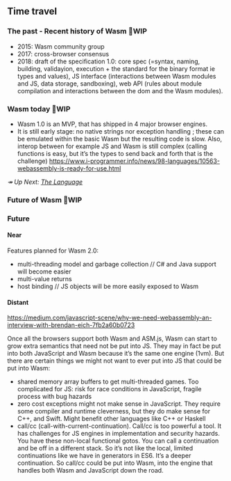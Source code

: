 ## Time travel

### The past - Recent history of Wasm 🚧WIP

- 2015: Wasm community group
- 2017: cross-browser consensus
- 2018: draft of the specification 1.0: core spec (=syntax, naming, building, validayion, execution + the standard for the binary format ie types and values), JS interface (interactions between Wasm modules and JS, data storage, sandboxing), web API (rules about module compilation and interactions between the dom and the Wasm modules).

### Wasm today 🚧WIP

- Wasm 1.0 is an MVP, that has shipped in 4 major browser engines.
- It is still early stage: no native strings nor exception handling ; these can be emulated within the basic Wasm but the resulting code is slow. Also, interop between for example JS and Wasm is still complex (calling functions is easy, but it’s the types to send back and forth that is the challenge)
  https://www.i-programmer.info/news/98-languages/10563-webassembly-is-ready-for-use.html

_↠ Up Next: [The Language](https://github.com/maudnals/wasm-nano-handbook/blob/master/2-wasm-language.md)_

### Future of Wasm 🚧WIP

### Future

#### Near

Features planned for Wasm 2.0:

- multi-threading model and garbage collection // C# and Java support will become easier
- multi-value returns
- host binding // JS objects will be more easily exposed to Wasm

#### Distant

https://medium.com/javascript-scene/why-we-need-webassembly-an-interview-with-brendan-eich-7fb2a60b0723

Once all the browsers support both Wasm and ASM.js, Wasm can start to grow extra semantics that need not be put into JS.
They may in fact be put into both JavaScript and Wasm because it’s the same one engine (1vm). But there are certain things we might not want to ever put into JS that could be put into Wasm:

- shared memory array buffers to get multi-threaded games. Too complicated for JS: risk for race conditions in JavaScript, fragile process with bug hazards
- zero cost exceptions might not make sense in JavaScript. They require some compiler and runtime cleverness, but they do make sense for C++, and Swift. Might benefit other languages like C++ or Haskell
- call/cc (call-with-current-continuation). Call/cc is too powerful a tool. It has challenges for JS engines in implementation and security hazards. You have these non-local functional gotos. You can call a continuation and be off in a different stack. So it’s not like the local, limited continuations like we have in generators in ES6. It’s a deeper continuation. So call/cc could be put into Wasm, into the engine that handles both Wasm and JavaScript down the road.

